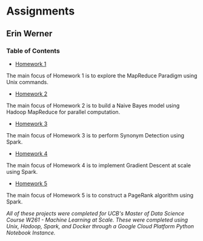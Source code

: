 # Assignments

## Erin Werner

### Table of Contents

* [Homework 1](https://github.com/etwernerMIDS/Machine_Learning_at_Scale/tree/main/Assignments/HW1)

The main focus of Homework 1 is to explore the MapReduce Paradigm using Unix commands.

* [Homework 2](https://github.com/etwernerMIDS/Machine_Learning_at_Scale/tree/main/Assignments/HW2)

The main focus of Homework 2 is to build a Naive Bayes model using Hadoop MapReduce for parallel computation.

* [Homework 3](https://github.com/etwernerMIDS/Machine_Learning_at_Scale/tree/main/Assignments/HW3)

The main focus of Homework 3 is to perform Synonym Detection using Spark. 

* [Homework 4](https://github.com/etwernerMIDS/Machine_Learning_at_Scale/tree/main/Assignments/HW4)

The main focus of Homework 4 is to implement Gradient Descent at scale using Spark.

* [Homework 5](https://github.com/etwernerMIDS/Machine_Learning_at_Scale/tree/main/Assignments/HW5)

The main focus of Homework 5 is to construct a PageRank algorithm using Spark.


*All of these projects were completed for UCB's Master of Data Science Course W261 - Machine Learning at Scale. These were completed using Unix, Hadoop, Spark, and Docker through a Google Cloud Platform Python Notebook Instance.* 
